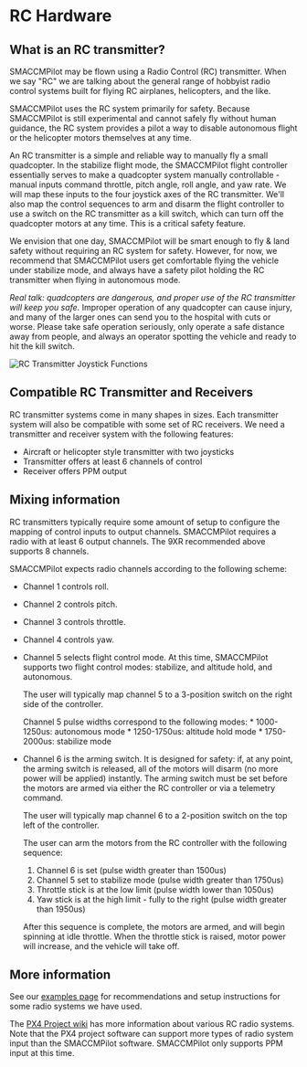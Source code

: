 # RC Hardware

## What is an RC transmitter?

SMACCMPilot may be flown using a Radio Control (RC) transmitter.  When we say
"RC" we are talking about the general range of hobbyist radio control systems
built for flying RC airplanes, helicopters, and the like.

SMACCMPilot uses the RC system primarily for safety. Because SMACCMPilot is
still experimental and cannot safely fly without human guidance, the RC system
provides a pilot a way to disable autonomous flight or the helicopter motors
themselves at any time.

An RC transmitter is a simple and reliable way to manually fly a small
quadcopter.  In the stabilize flight mode, the SMACCMPilot flight controller
essentially serves to make a quadcopter system manually controllable - manual
inputs command throttle, pitch angle, roll angle, and yaw rate. We will map
these inputs to the four joystick axes of the RC transmitter. We'll also map the
control sequences to arm and disarm the flight controller to use a switch on the
RC transmitter as a kill switch, which can turn off the quadcopter motors at any
time. This is a critical safety feature.

We envision that one day, SMACCMPilot will be smart enough to fly & land safety
without requiring an RC system for safety. However, for now, we recommend that
SMACCMPilot users get comfortable flying the vehicle under stabilize mode, and
always have a safety pilot holding the RC transmitter when flying in autonomous
mode.

*Real talk: quadcopters are dangerous, and proper use of the RC transmitter will
keep you safe.* Improper operation of any quadcopter can cause injury, and many
of the larger ones can send you to the hospital with cuts or worse. Please take
safe operation seriously, only operate a safe distance away from people, and
always an operator spotting the vehicle and ready to hit the kill switch.

![*RC Transmitter Joystick Functions*](../images/radio.png)

## Compatible RC Transmitter and Receivers

RC transmitter systems come in many shapes in sizes. Each transmitter system
will also be compatible with some set of RC receivers. We need a transmitter and
receiver system with the following features:

* Aircraft or helicopter style transmitter with two joysticks
* Transmitter offers at least 6 channels of control
* Receiver offers PPM output

## Mixing information

RC transmitters typically require some amount of setup to configure the mapping
of control inputs to output channels. SMACCMPilot requires a radio with at least
6 output channels. The 9XR recommended above supports 8 channels.

SMACCMPilot expects radio channels according to the following scheme:

* Channel 1 controls roll.
* Channel 2 controls pitch.
* Channel 3 controls throttle.
* Channel 4 controls yaw.

* Channel 5 selects flight control mode. At this time, SMACCMPilot supports
  two flight control modes: stabilize, and altitude hold, and autonomous.

  The user will typically map channel 5 to a 3-position switch on the right side
  of the controller.

  Channel 5 pulse widths correspond to the following modes:
      * 1000-1250us: autonomous mode
      * 1250-1750us: altitude hold mode
      * 1750-2000us: stabilize mode

* Channel 6 is the arming switch. It is designed for safety: if, at any point, the
  arming switch is released, all of the motors will disarm (no more power will
  be applied) instantly. The arming switch must be set before the motors are
  armed via either the RC controller or via a telemetry command.

  The user will typically map channel 6 to a 2-position switch on the top left
  of the controller.

  The user can arm the motors from the RC controller with the following
  sequence:
    1. Channel 6 is set (pulse width greater than 1500us)
    2. Channel 5 set to stabilize mode (pulse width greater than 1750us)
    2. Throttle stick is at the low limit (pulse width lower than 1050us)
    3. Yaw stick is at the high limit - fully to the right (pulse width greater than 1950us)

  After this sequence is complete, the motors are armed, and will begin
  spinning at idle throttle. When the throttle stick is raised, motor power will
  increase, and the vehicle will take off.

## More information

See our [examples page][] for recommendations and setup instructions for some
radio systems we have used.

[examples page]: rc-controller-examples.html

The [PX4 Project wiki][px4-rc] has more information about various RC radio
systems. Note that the PX4 project software can support more types of radio
system input than the SMACCMPilot software. SMACCMPilot only supports PPM input
at this time.

[px4-rc]: http://pixhawk.ethz.ch/px4/radio-control/start

